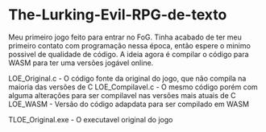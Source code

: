 # The-Lurking-Evil-RPG-de-texto
Meu primeiro jogo feito para entrar no FoG. Tinha acabado de ter meu primeiro contato com programação nessa época, então espere o minimo possivel de qualidade de código.
A ideia agora é compilar o código para WASM para ter uma versões jogável online.

LOE_Original.c - O código fonte da original do jogo, que não compila na maioria das versões de C
LOE_Compilavel.c - O mesmo código porém com alguma alterações para ser compilavel nas versões mais atuais de C
LOE_WASM - Versão do código adapdata para ser compilado em WASM

TLOE_Original.exe - O executavel original do jogo
